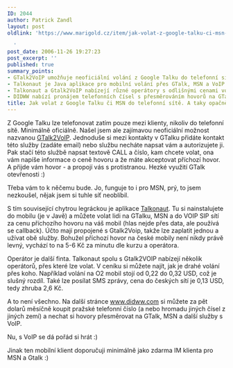 ```yaml
---
ID: 2044
author: Patrick Zandl
layout: post
oldlink: 'https://www.marigold.cz/item/jak-volat-z-google-talku-ci-msn-do-telefonni-site-a-taky-opacne-a-i-z-mobilu

  '
post_date: 2006-11-26 19:27:23
post_excerpt: ''
published: true
summary_points:
- GTalk2VoIP umožňuje neoficiální volání z Google Talku do telefonní sítě.
- Talkonaut je Java aplikace pro mobilní volání přes GTalk, MSN a VoIP sítě.
- Talkonaut a Gtalk2VoIP nabízejí různé operátory s odlišnými cenami volání.
- DIDWW nabízí pronájem telefonních čísel s přesměrováním hovorů na GTalk a MSN.
title: Jak volat z Google Talku či MSN do telefonní sítě. A taky opačně a i z mobilu
---
```


<texy>Z Google Talku lze telefonovat zatím pouze mezi klienty, nikoliv do telefonní sítě. Minimálně oficiálně. Našel jsem ale zajímavou neoficiální možnost nazvanou <a href="http://www.gtalk2voip.com">GTalk2VoIP</a>. Jednoduše si mezi kontakty v GTalku přidáte kontakt této služby (zadáte email) nebo službu necháte napsat vám a autorizujete ji. Pak stačí této službě napsat textově CALL a číslo, kam chcete volat, ona vám napíše informace o ceně hovoru a že máte akceptovat příchozí hovor. A přijde vám hovor - a propojí vás s protistranou. Hezké využití GTalk otevřenosti :)

Třeba vám to k něčemu bude. Jo, funguje to i pro MSN, prý, to jsem nezkoušel, nějak jsem si tuhle síť neoblíbil. 

S tím související chytrou legráckou je aplikace <a href="http://www.talkonaut.com/">Talkonaut</a>. Tu si nainstalujete do mobilu (je v Javě) a můžete volat lidi na GTalku, MSN a do VOIP SIP sítí za cenu příchozího hovoru na váš mobil (hlas nejde přes data, ale používá se callback). Účto mají propojené s Gtalk2Voip, takže lze zaplatit jednou a užívat obě služby.  Bohužel příchozí hovor na české mobily není nikdy právě levný, vychází to na 5-6 Kč za minutu dle kurzu a operátora. 

Operátor je další finta. Talkonaut spolu s Gtalk2VOIP nabízejí několik operátorů, přes které lze volat. V ceníku si můžete najít, jak je drahé volání přes koho. Například volání na O2 mobil stojí od 0,22 do 0,32 USD, což je slušný rozdíl. Také lze posílat SMS zprávy, cena do českých sítí je 0,13 USD, tedy zhruba 2,6 Kč. 

A to není všechno. Na další stránce <a href="https://www.didww.com/">www.didww.com</a> si můžete za pět dolarů měsíčně koupit pražské telefonní číslo (a nebo hromadu jiných čísel z jiných zemí) a nechat si hovory přesměrovat na GTalk, MSN a další služby s VoIP. 

Nu, s VoIP se dá pořád si hrát :)

Jinak ten mobilní klient doporučuji minimálně jako zdarma IM klienta pro MSN a Gtalk :)
